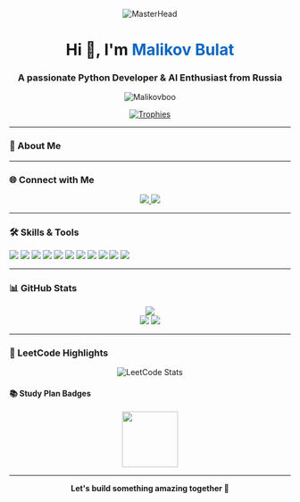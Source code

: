<p align="center">
  <img src="https://user-images.githubusercontent.com/119114162/224994258-80e12746-1bc3-4502-ac06-52570e2c7a83.gif" alt="MasterHead">
</p>

<h1 align="center">Hi 👋, I'm <span style="color:#0a66c2">Malikov Bulat</span></h1>
<h3 align="center">A passionate Python Developer & AI Enthusiast from Russia</h3>

<p align="center">
      <img src="https://komarev.com/ghpvc/?username=malikovboo&style=plastic&color=green" alt="Malikovboo" />
</p>

<p align="center">
  <a href="https://github.com/ryo-ma/github-profile-trophy">
    <img src="https://github-profile-trophy.vercel.app/?username=malikovboo&theme=gruvbox&title=Stars,Commits,Followers,Repositories,PullRequest" alt="Trophies" />
  </a>
</p>

---

### 🚀 About Me

---

### 🌐 Connect with Me

<p align="center">
  <a href="https://t.me/metodisto" target="_blank">
    <img src="https://img.shields.io/badge/telegram-FFA116?style=for-the-badge&logo=telegram&logoColor=black" />
  </a>
  <a href="https://leetcode.com/malikovboo/" target="_blank">
    <img src="https://img.shields.io/badge/LeetCode-FFA116?style=for-the-badge&logo=leetcode&logoColor=black" />
  </a>
</p>

---

### 🛠️ Skills & Tools

<p align="left">
  <img src="https://skillicons.dev/icons?i=python,c,cpp,cs,java,js" />
  <img src="https://skillicons.dev/icons?i=django,flask,fastapi,nodejs,express,react,bootstrap,redux,dotnet,graphql" />
  <img src="https://skillicons.dev/icons?i=html,css" />
  <img src="https://skillicons.dev/icons?i=mysql,postgres,mongodb,redis,cassandra" />
  <img src="https://skillicons.dev/icons?i=git,github,gitlab,bitbucket" />
  <img src="https://skillicons.dev/icons?i=docker,githubactions,kubernetes" />
  <img src="https://skillicons.dev/icons?i=linux,ubuntu,windows,bash,powershell" />
  <img src="https://skillicons.dev/icons?i=jest,cypress,selenium,jenkins" />
  <img src="https://skillicons.dev/icons?i=anaconda,pytorch,tensorflow,sklearn,opencv" />
  <img src="https://skillicons.dev/icons?i=redis,postman,rabbitmq,grafana" />  
  <img src="https://skillicons.dev/icons?i=figma,blender" />
</p>

---

### 📊 GitHub Stats

<p align="center">
  <img src="http://github-profile-summary-cards.vercel.app/api/cards/profile-details?username=malikovboo&theme=default" />
  <br/>
  <img src="http://github-profile-summary-cards.vercel.app/api/cards/stats?username=malikovboo&theme=default" />
  <img src="http://github-profile-summary-cards.vercel.app/api/cards/repos-per-language?username=malikovboo&theme=default" />
</p>

---

### 🏅 LeetCode Highlights

<p align="center">
  <img src="https://leetcode-stats.vercel.app/api?username=malikovboo&theme=dark" alt="LeetCode Stats" />
</p>

#### 📚 Study Plan Badges
<p align="center">
  <img src="https://assets.leetcode.com/static_assets/others/LeetCode_75.gif" height="100" />
</p>

---

<p align="center">
  <b>Let's build something amazing together 🚀</b>
</p>

